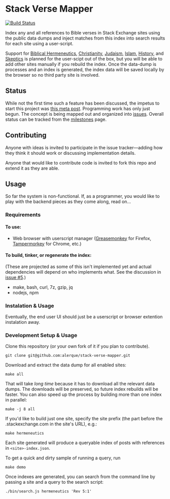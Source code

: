 # Stack Verse Mapper

[![Build Status](https://travis-ci.org/alerque/stack-verse-mapper.svg?branch=master)](https://travis-ci.org/alerque/stack-verse-mapper)

Index any and all references to Bible verses in Stack Exchange sites using the
public data dumps and inject matches from this index into search results for
each site using a user-script.

Support for [Biblical Hermeneutics][bh], [Christianity][cse],
[Judaism][miyodeya], [Islam][islam], [History][history], and
[Skeptics][skeptics] is planned for the user-scipt out of the box, but you will
be able to add other sites manually if you rebuild the index. Once the
data-dump is processes and an index is generated, the index data will be saved
locally by the browser so no third party site is involved.

## Status

While not the first time such a feature has been discussed, the impetus to
start this project was [this meta post][meta]. Programming work has only
just begun. The concept is being mapped out and organized into
[issues][issues]. Overall status can be tracked from the
[milestones][milestones] page.

## Contributing

Anyone with ideas is invited to participate in the issue tracker—adding how
they think it should work or discussing implementation details.

Anyone that would like to contribute code is invited to fork this repo and
extend it as they are able.

## Usage

So far the system is non-functional. If, as a programmer, you would like to
play with the backend pieces as they come along, read on…

### Requirements

#### To use:

* Web browser with userscript manager ([Greasemonkey][gm] for Firefox,
  [Tampermorkey][tm] for Chrome, etc.)

#### To build, tinker, or regenerate the index:

(These are projected as some of this isn't implemented yet and actual
dependencies will depend on who implements what. See the discussion in
[issue #5](https://github.com/alerque/stack-verse-mapper/issues/5).)

* make, bash, curl, 7z, gzip, jq
* nodejs, npm

### Instalation & Usage

Eventually, the end user UI should just be a userscript or browser extention
instalation away.

### Development Setup & Usage

Clone this repository (or your own fork of it if you plan to contribute).

    git clone git@github.com:alerque/stack-verse-mapper.git

Download and extract the data dump for all enabled sites:

    make all

That will take *long time* because it has to download all the relevant data
dumps. The downloads will be preserved, so future index rebuilds will be
faster. You can also speed up the process by building more than one index in
parallel:

    make -j 8 all

If you'd like to build just one site, specify the site prefix (the part before
the .stackexchange.com in the site's URL), e.g.:

    make hermeneutics

Each site generated will produce a queryable index of posts with references
in `<site>-index.json`.

To get a quick and dirty sample of running a query, run

    make demo

Once indexes are generated, you can search from the command line by passing a
site and a query to the search script:

    ./bin/search.js hermeneutics 'Rev 5:1'

 [meta]: http://meta.hermeneutics.stackexchange.com/q/3241/36
 [issues]: https://github.com/alerque/stack-verse-mapper/issues
 [milestones]: https://github.com/alerque/stack-verse-mapper/milestones
 [bh]: http://hermeneutics.stackexchange.com
 [cse]: http://christianity.stackexchange.com/
 [miyodeya]: http://judaism.stackexchange.com/
 [islam]: http://islam.stackexchange.com/
 [history]: http://history.stackexchange.com/
 [skeptics]: http://skeptics.stackexchange.com/
 [gm]: https://addons.mozilla.org/en-US/firefox/addon/greasemonkey/
 [tm]: https://chrome.google.com/webstore/detail/tampermonkey/dhdgffkkebhmkfjojejmpbldmpobfkfo
